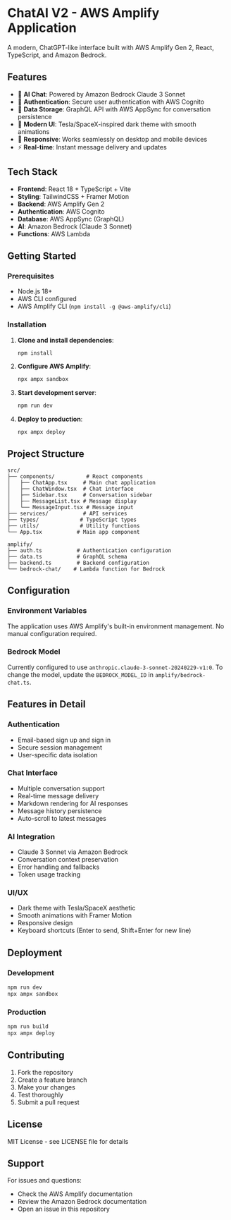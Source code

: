 # ChatAI V2 - AWS Amplify Application

A modern, ChatGPT-like interface built with AWS Amplify Gen 2, React, TypeScript, and Amazon Bedrock.

## Features

- 🤖 **AI Chat**: Powered by Amazon Bedrock Claude 3 Sonnet
- 🔐 **Authentication**: Secure user authentication with AWS Cognito
- 💾 **Data Storage**: GraphQL API with AWS AppSync for conversation persistence
- 🎨 **Modern UI**: Tesla/SpaceX-inspired dark theme with smooth animations
- 📱 **Responsive**: Works seamlessly on desktop and mobile devices
- ⚡ **Real-time**: Instant message delivery and updates

## Tech Stack

- **Frontend**: React 18 + TypeScript + Vite
- **Styling**: TailwindCSS + Framer Motion
- **Backend**: AWS Amplify Gen 2
- **Authentication**: AWS Cognito
- **Database**: AWS AppSync (GraphQL)
- **AI**: Amazon Bedrock (Claude 3 Sonnet)
- **Functions**: AWS Lambda

## Getting Started

### Prerequisites

- Node.js 18+ 
- AWS CLI configured
- AWS Amplify CLI (`npm install -g @aws-amplify/cli`)

### Installation

1. **Clone and install dependencies**:
   ```bash
   npm install
   ```

2. **Configure AWS Amplify**:
   ```bash
   npx ampx sandbox
   ```

3. **Start development server**:
   ```bash
   npm run dev
   ```

4. **Deploy to production**:
   ```bash
   npx ampx deploy
   ```

## Project Structure

```
src/
├── components/          # React components
│   ├── ChatApp.tsx     # Main chat application
│   ├── ChatWindow.tsx  # Chat interface
│   ├── Sidebar.tsx     # Conversation sidebar
│   ├── MessageList.tsx # Message display
│   └── MessageInput.tsx # Message input
├── services/           # API services
├── types/             # TypeScript types
├── utils/             # Utility functions
└── App.tsx           # Main app component

amplify/
├── auth.ts           # Authentication configuration
├── data.ts           # GraphQL schema
├── backend.ts        # Backend configuration
└── bedrock-chat/    # Lambda function for Bedrock
```

## Configuration

### Environment Variables

The application uses AWS Amplify's built-in environment management. No manual configuration required.

### Bedrock Model

Currently configured to use `anthropic.claude-3-sonnet-20240229-v1:0`. To change the model, update the `BEDROCK_MODEL_ID` in `amplify/bedrock-chat.ts`.

## Features in Detail

### Authentication
- Email-based sign up and sign in
- Secure session management
- User-specific data isolation

### Chat Interface
- Multiple conversation support
- Real-time message delivery
- Markdown rendering for AI responses
- Message history persistence
- Auto-scroll to latest messages

### AI Integration
- Claude 3 Sonnet via Amazon Bedrock
- Conversation context preservation
- Error handling and fallbacks
- Token usage tracking

### UI/UX
- Dark theme with Tesla/SpaceX aesthetic
- Smooth animations with Framer Motion
- Responsive design
- Keyboard shortcuts (Enter to send, Shift+Enter for new line)

## Deployment

### Development
```bash
npm run dev
npx ampx sandbox
```

### Production
```bash
npm run build
npx ampx deploy
```

## Contributing

1. Fork the repository
2. Create a feature branch
3. Make your changes
4. Test thoroughly
5. Submit a pull request

## License

MIT License - see LICENSE file for details

## Support

For issues and questions:
- Check the AWS Amplify documentation
- Review the Amazon Bedrock documentation
- Open an issue in this repository
